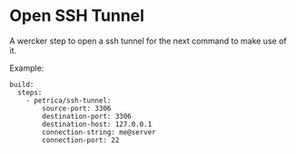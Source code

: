# Open SSH Tunnel

A wercker step to open a ssh tunnel for the next command to make use of it.

Example:

    build:
      steps:
        - petrica/ssh-tunnel:
            source-port: 3306
            destination-port: 3306
            destination-host: 127.0.0.1
            connection-string: me@server
            connection-port: 22
